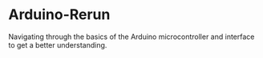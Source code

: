 # Arduino-Rerun
Navigating through the basics of the Arduino microcontroller and interface to get a better understanding.
